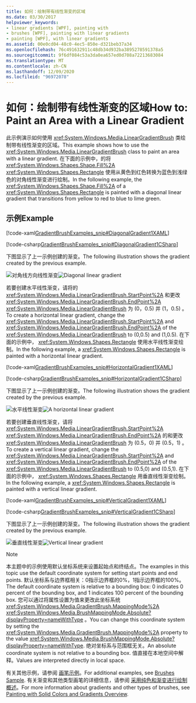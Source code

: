 ```yaml
---
title: 如何：绘制带有线性渐变的区域
ms.date: 03/30/2017
helpviewer_keywords:
- linear gradients [WPF], painting with
- brushes [WPF], painting with linear gradients
- painting [WPF], with linear gradients
ms.assetid: 00e0cd04-48c0-4ec5-850e-d321beb37a34
ms.openlocfilehash: 76c491632911c48db34d932ba3895278591378a5
ms.sourcegitcommit: 9f6df084c53a3da0ea657ed0d708a72213683084
ms.translationtype: MT
ms.contentlocale: zh-CN
ms.lasthandoff: 12/09/2020
ms.locfileid: "96972078"
---
```

# <a name="how-to-paint-an-area-with-a-linear-gradient"></a><span data-ttu-id="86994-102">如何：绘制带有线性渐变的区域</span><span class="sxs-lookup"><span data-stu-id="86994-102">How to: Paint an Area with a Linear Gradient</span></span>
<span data-ttu-id="86994-103">此示例演示如何使用 <xref:System.Windows.Media.LinearGradientBrush> 类绘制带有线性渐变的区域。</span><span class="sxs-lookup"><span data-stu-id="86994-103">This example shows how to use the <xref:System.Windows.Media.LinearGradientBrush> class to paint an area with a linear gradient.</span></span> <span data-ttu-id="86994-104">在下面的示例中，的将 <xref:System.Windows.Shapes.Shape.Fill%2A> <xref:System.Windows.Shapes.Rectangle> 使用从黄色到红色转换为蓝色到浅绿色的对角线性渐变进行绘制。</span><span class="sxs-lookup"><span data-stu-id="86994-104">In the following example, the <xref:System.Windows.Shapes.Shape.Fill%2A> of a <xref:System.Windows.Shapes.Rectangle> is painted with a diagonal linear gradient that transitions from yellow to red to blue to lime green.</span></span>  
  
## <a name="example"></a><span data-ttu-id="86994-105">示例</span><span class="sxs-lookup"><span data-stu-id="86994-105">Example</span></span>  
 [!code-xaml[GradientBrushExamples_snip#DiagonalGradient1XAML](~/samples/snippets/xaml/VS_Snippets_Wpf/GradientBrushExamples_snip/XAML/LinearGradientBrushExample.xaml#diagonalgradient1xaml)]  
  
 [!code-csharp[GradientBrushExamples_snip#DiagonalGradient1CSharp](~/samples/snippets/csharp/VS_Snippets_Wpf/GradientBrushExamples_snip/CSharp/LinearGradientBrushExample.cs#diagonalgradient1csharp)]  
  
 <span data-ttu-id="86994-106">下图显示了上一示例创建的渐变。</span><span class="sxs-lookup"><span data-stu-id="86994-106">The following illustration shows the gradient created by the previous example.</span></span>  
  
 <span data-ttu-id="86994-107">![对角线方向线性渐变](./media/graphicsmm-diagonallgb.jpg "graphicsmm_DiagonalLGB")</span><span class="sxs-lookup"><span data-stu-id="86994-107">![Diagonal linear gradient](./media/graphicsmm-diagonallgb.jpg "graphicsmm_DiagonalLGB")</span></span>  
  
 <span data-ttu-id="86994-108">若要创建水平线性渐变，请将的 <xref:System.Windows.Media.LinearGradientBrush.StartPoint%2A> 和更改 <xref:System.Windows.Media.LinearGradientBrush.EndPoint%2A> <xref:System.Windows.Media.LinearGradientBrush> 为 (0，0.5) 并 (1，0.5) 。</span><span class="sxs-lookup"><span data-stu-id="86994-108">To create a horizontal linear gradient, change the <xref:System.Windows.Media.LinearGradientBrush.StartPoint%2A> and <xref:System.Windows.Media.LinearGradientBrush.EndPoint%2A> of the <xref:System.Windows.Media.LinearGradientBrush> to (0,0.5) and (1,0.5).</span></span> <span data-ttu-id="86994-109">在下面的示例中， <xref:System.Windows.Shapes.Rectangle> 使用水平线性渐变绘制。</span><span class="sxs-lookup"><span data-stu-id="86994-109">In the following example, a <xref:System.Windows.Shapes.Rectangle> is painted with a horizontal linear gradient.</span></span>  
  
 [!code-xaml[GradientBrushExamples_snip#HorizontalGradient1XAML](~/samples/snippets/xaml/VS_Snippets_Wpf/GradientBrushExamples_snip/XAML/LinearGradientBrushExample.xaml#horizontalgradient1xaml)]  
  
 [!code-csharp[GradientBrushExamples_snip#HorizontalGradient1CSharp](~/samples/snippets/csharp/VS_Snippets_Wpf/GradientBrushExamples_snip/CSharp/LinearGradientBrushExample.cs#horizontalgradient1csharp)]  
  
 <span data-ttu-id="86994-110">下图显示了上一示例创建的渐变。</span><span class="sxs-lookup"><span data-stu-id="86994-110">The following illustration shows the gradient created by the previous example.</span></span>  
  
 <span data-ttu-id="86994-111">![水平线性渐变](./media/graphicsmm-horizontallgb.jpg "graphicsmm_HorizontalLGB")</span><span class="sxs-lookup"><span data-stu-id="86994-111">![A horizontal linear gradient](./media/graphicsmm-horizontallgb.jpg "graphicsmm_HorizontalLGB")</span></span>  
  
 <span data-ttu-id="86994-112">若要创建垂直线性渐变，请将 <xref:System.Windows.Media.LinearGradientBrush.StartPoint%2A> <xref:System.Windows.Media.LinearGradientBrush.EndPoint%2A> 的和更改 <xref:System.Windows.Media.LinearGradientBrush> 为 (0.5，0) 并 (0.5，1) 。</span><span class="sxs-lookup"><span data-stu-id="86994-112">To create a vertical linear gradient, change the <xref:System.Windows.Media.LinearGradientBrush.StartPoint%2A> and <xref:System.Windows.Media.LinearGradientBrush.EndPoint%2A> of the <xref:System.Windows.Media.LinearGradientBrush> to (0.5,0) and (0.5,1).</span></span> <span data-ttu-id="86994-113">在下面的示例中， <xref:System.Windows.Shapes.Rectangle> 用垂直线性渐变绘制。</span><span class="sxs-lookup"><span data-stu-id="86994-113">In the following example, a <xref:System.Windows.Shapes.Rectangle> is painted with a vertical linear gradient.</span></span>  
  
 [!code-xaml[GradientBrushExamples_snip#VerticalGradient1XAML](~/samples/snippets/xaml/VS_Snippets_Wpf/GradientBrushExamples_snip/XAML/LinearGradientBrushExample.xaml#verticalgradient1xaml)]  
  
 [!code-csharp[GradientBrushExamples_snip#VerticalGradient1CSharp](~/samples/snippets/csharp/VS_Snippets_Wpf/GradientBrushExamples_snip/CSharp/LinearGradientBrushExample.cs#verticalgradient1csharp)]  
  
 <span data-ttu-id="86994-114">下图显示了上一示例创建的渐变。</span><span class="sxs-lookup"><span data-stu-id="86994-114">The following illustration shows the gradient created by the previous example.</span></span>  
  
 <span data-ttu-id="86994-115">![垂直线性渐变](./media/graphicsmm-verticallgb.jpg "graphicsmm_VerticalLGB")</span><span class="sxs-lookup"><span data-stu-id="86994-115">![Vertical linear gradient](./media/graphicsmm-verticallgb.jpg "graphicsmm_VerticalLGB")</span></span>  
  
> [!NOTE]
> <span data-ttu-id="86994-116">本主题中的示例使用默认坐标系统来设置起始点和终结点。</span><span class="sxs-lookup"><span data-stu-id="86994-116">The examples in this topic use the default coordinate system for setting start points and end points.</span></span> <span data-ttu-id="86994-117">默认坐标系与边界框相关：0指示边界框的0%，1指示边界框的100%。</span><span class="sxs-lookup"><span data-stu-id="86994-117">The default coordinate system is relative to a bounding box: 0 indicates 0 percent of the bounding box, and 1 indicates 100 percent of the bounding box.</span></span> <span data-ttu-id="86994-118">您可以通过将属性设置为值来更改此坐标系统 <xref:System.Windows.Media.GradientBrush.MappingMode%2A> <xref:System.Windows.Media.BrushMappingMode.Absolute?displayProperty=nameWithType> 。</span><span class="sxs-lookup"><span data-stu-id="86994-118">You can change this coordinate system by setting the <xref:System.Windows.Media.GradientBrush.MappingMode%2A> property to the value <xref:System.Windows.Media.BrushMappingMode.Absolute?displayProperty=nameWithType>.</span></span> <span data-ttu-id="86994-119">绝对坐标系与范围框无关。</span><span class="sxs-lookup"><span data-stu-id="86994-119">An absolute coordinate system is not relative to a bounding box.</span></span> <span data-ttu-id="86994-120">值直接在本地空间中解释。</span><span class="sxs-lookup"><span data-stu-id="86994-120">Values are interpreted directly in local space.</span></span>  
  
 <span data-ttu-id="86994-121">有关其他示例，请参阅 [画笔示例](https://github.com/Microsoft/WPF-Samples/tree/master/Graphics/Brushes)。</span><span class="sxs-lookup"><span data-stu-id="86994-121">For additional examples, see [Brushes Sample](https://github.com/Microsoft/WPF-Samples/tree/master/Graphics/Brushes).</span></span> <span data-ttu-id="86994-122">有关渐变和其他类型画笔的详细信息，请参阅 [采用纯色和渐变进行绘制概述](painting-with-solid-colors-and-gradients-overview.md)。</span><span class="sxs-lookup"><span data-stu-id="86994-122">For more information about gradients and other types of brushes, see [Painting with Solid Colors and Gradients Overview](painting-with-solid-colors-and-gradients-overview.md).</span></span>
